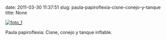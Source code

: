 date: 2011-03-30 11:37:51
slug: paula-papiroflexia-cisne-conejo-y-tanque
title: None

[![foto_1][1]][1]

Paula papiroflexia: Cisne, conejo y tanque inflable.

[1]: file:///Users/jjdenis/jjdenis.github.com/static/2011-03-30-paula-papiroflexia-cisne-conejo-y-tanque_foto1.jpg
